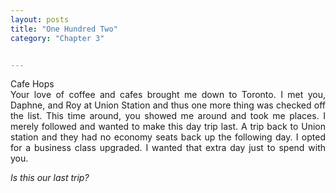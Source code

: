```yaml
---
layout: posts
title: "One Hundred Two"
category: "Chapter 3"


---
```

<style>
body {
text-align: justify}
</style>

Cafe Hops
<br>
Your love of coffee and cafes brought me down to Toronto. I met you, Daphne, and Roy at Union Station and thus one more thing was checked off the list. This time around, you showed me around and took me places. I merely followed and wanted to make this day trip last. A trip back to Union station and they had no economy seats back up the following day. I opted for a business class upgraded. I wanted that extra day just to spend with you. 
<br>


*Is this our last trip?*